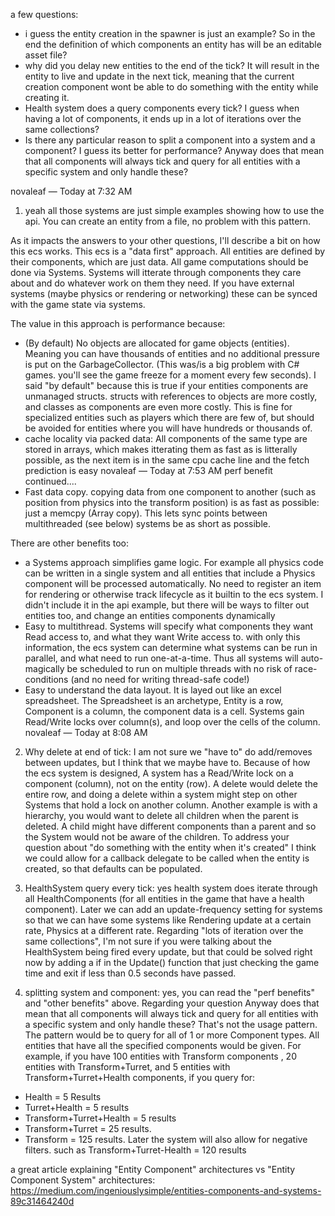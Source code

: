 ﻿a few questions:
- i guess the entity creation in the spawner is just an example? So in the end the definition of which components an entity has will be an editable asset file?
- why did you delay new entities to the end of the tick? It will result in the entity to live and update in the next tick, meaning that the current creation component wont be able to do something with the entity while creating it.
- Health system does a query components every tick? I guess when having a lot of components, it ends up in a lot of iterations over the same collections?
- Is there any particular reason to split a component into a system and a component? I guess its better for performance? Anyway does that mean that all components will always tick and query for all entities with a specific system and only handle these?


novaleaf — Today at 7:32 AM
1) yeah all those systems are just simple examples showing how to use the api.     You can create an entity from a file, no problem with this pattern.

As it impacts the answers to your other questions, I'll describe a bit on how this ecs works.
This ecs is a "data first" approach.  All entities are defined by their components, which are just data.   All game computations should be done via Systems.  Systems will itterate through components they care about and do whatever work on them they need.  If you have external systems (maybe physics or rendering or networking) these can be synced with the game state via systems.

The value in this approach is performance because:
- (By default) No objects are allocated for game objects (entities).  Meaning you can have thousands of entities and no additional pressure is put on the GarbageCollector.  (This was/is a big problem with C# games.  you'll see the game freeze for a moment every few seconds).  I said "by default" because this is true if your entities components are unmanaged structs.   structs with references to objects are more costly, and classes as components are even more costly.  This is fine for specialized entities such as players which there are few of, but should be avoided for entities where you will have hundreds or thousands of.
- cache locality via packed data:  All components of the same type are stored in arrays, which makes itterating them as fast as is litterally possible, as the next item is in the same cpu cache line and the fetch prediction is easy
novaleaf — Today at 7:53 AM
perf benefit continued....
- Fast data copy.   copying data from one component to another (such as position from physics into the transform position)  is as fast as possible:  just a memcpy (Array copy).  This lets sync points between multithreaded (see below) systems be as short as possible.

There are other benefits too:
- a Systems approach simplifies game logic.  For example all physics code can be written in a single system and all entities that include a Physics component will be processed automatically.    No need to register an item for rendering or otherwise track lifecycle as it builtin to  the ecs system.   I didn't include it in the api example, but there will be ways to filter out entities too, and change an entities components dynamically
- Easy to multithread.  Systems will specify what components they want Read access to, and what they want Write access to.  with only this information, the ecs system can determine what systems can be run in parallel, and what need to run one-at-a-time.  Thus all systems will auto-magically be scheduled to run on multiple threads with no risk of race-conditions (and no need for writing thread-safe code!) 
- Easy to understand the data layout.  It is layed out like an excel spreadsheet.  The Spreadsheet is an archetype,   Entity is a row, Component is a column,   the component data is a cell.   Systems gain Read/Write locks over column(s), and loop over the cells of the column.
novaleaf — Today at 8:08 AM
2) Why delete at end of tick:   I am not sure we "have to" do add/removes between updates, but I think that we maybe have to.        Because of how the ecs system is designed, A system has a Read/Write lock on a component (column), not on the entity (row).  A delete would delete the entire row, and doing a delete within a system might step on other Systems that hold a lock on another column.  Another example is with a hierarchy, you would want to delete all children when the parent is deleted.  A child might have different components than a parent and so the System would not be aware of the children.
To address your question about "do something with the entity when it's created" I think we could allow for a callback delegate to be called when the entity is created, so that defaults can be populated.

3) HealthSystem query every tick:  yes health system does iterate through all HealthComponents (for all entities in the game that have a health component).  Later we can add an update-frequency setting for systems so that we can have some systems like Rendering update at a certain rate, Physics at a different rate.      Regarding "lots of iteration over the same collections", I'm not sure if you were talking about the HealthSystem being fired every update, but that could be solved right now by adding a if in the Update() function that  just checking the game time and exit if less than 0.5 seconds have passed.
4) splitting system and component:  yes, you can read the "perf benefits" and "other benefits" above.  Regarding your question
Anyway does that mean that all components will always tick and query for all entities with a specific system and only handle these?
That's not the usage pattern.  The pattern would be to query for all of 1 or more Component types.   All entities that have all the specified components would be given.
For example, if you have 100 entities with Transform components , 20 entities with Transform+Turret, and 5 entities with Transform+Turret+Health components, if you query for:
- Health = 5 Results
- Turret+Health = 5 results
- Transform+Turret+Health = 5 results
-  Transform+Turret = 25 results.
- Transform = 125 results.
Later the system will also allow for negative filters.  such as Transform+Turret-Health = 120 results



 a great article explaining "Entity Component" architectures vs "Entity Component System" architectures: https://medium.com/ingeniouslysimple/entities-components-and-systems-89c31464240d